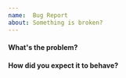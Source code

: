 ```yaml
---
name:  Bug Report
about: Something is broken?
---
```


#### What's the problem?


#### How did you expect it to behave?

